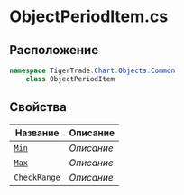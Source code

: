 
# ObjectPeriodItem.cs
## Расположение
```csharp
namespace TigerTrade.Chart.Objects.Common  
    class ObjectPeriodItem
```

## Свойства
| Название | Описание |
| --- | --- |
| [`Min`](./svoistva/Min.md) | *Описание* |
| [`Max`](./svoistva/Max.md) | *Описание* |
| [`CheckRange`](./svoistva/CheckRange.md) | *Описание* |
